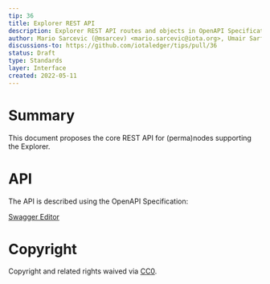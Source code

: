```yaml
---
tip: 36
title: Explorer REST API
description: Explorer REST API routes and objects in OpenAPI Specification
author: Mario Sarcevic (@msarcev) <mario.sarcevic@iota.org>, Umair Sarfraz (@laumair) <umair.sarfraz@iota.org>, Jochen Görtler (@grtlr) <jochen.goertler@iota.org>
discussions-to: https://github.com/iotaledger/tips/pull/36
status: Draft
type: Standards
layer: Interface
created: 2022-05-11
---
```


# Summary

This document proposes the core REST API for (perma)nodes supporting the Explorer. 

# API

The API is described using the OpenAPI Specification:

[Swagger Editor](https://editor.swagger.io/?url=https://raw.githubusercontent.com/iotaledger/tips/stardust-api/tips/TIP-0036/tx-history-rest-api.yaml)

# Copyright

Copyright and related rights waived via [CC0](https://creativecommons.org/publicdomain/zero/1.0/).
